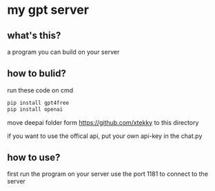 # **my gpt server**

## what's this?

a program you can build on your server

## how to bulid?

run these code on cmd
```cmd
pip install gpt4free
pip install openai
```
move deepai folder form https://github.com/xtekky to this directory  
  
if you want to use the offical api, put your own api-key in the chat.py

## how to use?

first run the program on your server
use the port 1181 to connect to the server